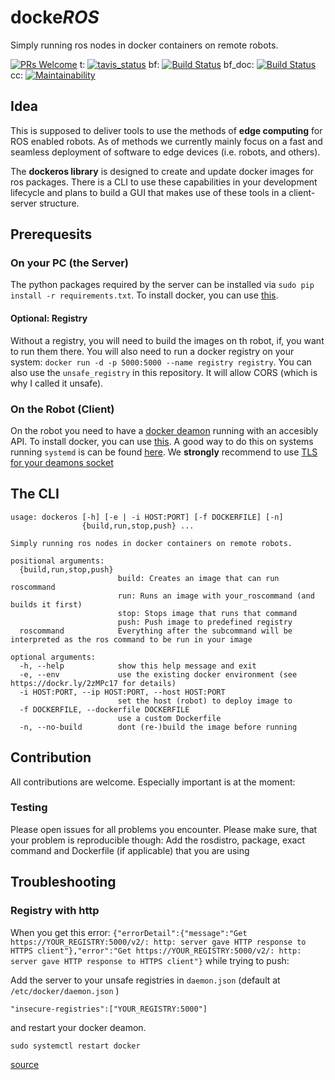 # docke*ROS*
Simply running ros nodes in docker containers on remote robots.

[![PRs Welcome](https://img.shields.io/badge/PRs-welcome-brightgreen.svg?style=flat-square)](https://github.com/ct2034/dockeROS/compare)
t: [![tavis_status](https://travis-ci.org/ct2034/dockeROS.svg?branch=master)](https://travis-ci.org/ct2034/dockeROS)
bf: [![Build Status](http://build.ros.org/job/Kbin_uxv8_uXv8__dockeros__ubuntu_xenial_arm64__binary/badge/icon)](http://build.ros.org/job/Kbin_uxv8_uXv8__dockeros__ubuntu_xenial_arm64__binary/)
bf_doc: [![Build Status](http://build.ros.org/buildStatus/icon?job=Kdoc__dockeros__ubuntu_xenial_amd64)](http://build.ros.org/job/Kdoc__dockeros__ubuntu_xenial_amd64/)
cc: [![Maintainability](https://api.codeclimate.com/v1/badges/23f9444fa2a2a1dc3d8c/maintainability)](https://codeclimate.com/github/ct2034/dockeROS/maintainability)

## Idea
This is supposed to deliver tools to use the methods of **edge computing** for ROS enabled robots.
As of methods we currently mainly focus on a fast and seamless deployment of software to edge devices (i.e. robots, and others).

The **dockeros library** is designed to create and update docker images for ros packages.
There is a CLI to use these capabilities in your development lifecycle and plans to build a GUI that makes use of these tools in a client-server structure.

## Prerequesits
### On your PC (the Server)
The python packages required by the server can be installed via `sudo pip install -r requirements.txt`.
To install docker, you can use [this](https://docs.docker.com/engine/installation/linux/ubuntu/).

#### Optional: Registry
Without a registry, you will need to build the images on th robot, if, you want to run them there.
You will also need to run a docker registry on your system: `docker run -d -p 5000:5000 --name registry registry`. You can also use the `unsafe_registry` in this repository. It will allow CORS (which is why I called it unsafe).

### On the Robot (Client)
On the robot you need to have a [docker deamon](https://docs.docker.com/edge/engine/reference/commandline/dockerd/) running with an accesibly API.
To install docker, you can use [this](https://docs.docker.com/engine/installation/linux/ubuntu/).
A good way to do this on systems running `systemd` is can be found [here](https://www.campalus.com/enable-remote-tcp-connections-to-docker-host-running-ubuntu-15-04/).
We **strongly** recommend to use [TLS for your deamons socket](http://lnr.li/60LYw/)

## The CLI
```
usage: dockeros [-h] [-e | -i HOST:PORT] [-f DOCKERFILE] [-n]
                {build,run,stop,push} ...

Simply running ros nodes in docker containers on remote robots.

positional arguments:
  {build,run,stop,push}
                        build: Creates an image that can run roscommand
                        run: Runs an image with your_roscommand (and builds it first)
                        stop: Stops image that runs that command
                        push: Push image to predefined registry
  roscommand            Everything after the subcommand will be interpreted as the ros command to be run in your image

optional arguments:
  -h, --help            show this help message and exit
  -e, --env             use the existing docker environment (see https://dockr.ly/2zMPc17 for details)
  -i HOST:PORT, --ip HOST:PORT, --host HOST:PORT
                        set the host (robot) to deploy image to
  -f DOCKERFILE, --dockerfile DOCKERFILE
                        use a custom Dockerfile
  -n, --no-build        dont (re-)build the image before running
```

## Contribution
All contributions are welcome. Especially important is at the moment:
### Testing
Please open issues for all problems you encounter. Please make sure, that your problem is reproducible though: Add the rosdistro, package, exact command and Dockerfile (if applicable) that you are using

## Troubleshooting
### Registry with http
When you get this error: `{"errorDetail":{"message":"Get https://YOUR_REGISTRY:5000/v2/: http: server gave HTTP response to HTTPS client"},"error":"Get https://YOUR_REGISTRY:5000/v2/: http: server gave HTTP response to HTTPS client"}` while trying to push:

Add the server to your unsafe registries in `daemon.json` (default at `/etc/docker/daemon.json` )
```
"insecure-registries":["YOUR_REGISTRY:5000"]
```
and restart your docker deamon.
```
sudo systemctl restart docker
```
[source](https://stackoverflow.com/questions/49674004/docker-repository-server-gave-http-response-to-https-client#49675214)

